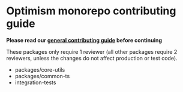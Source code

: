 # Optimism monorepo contributing guide

**Please read our [general contributing guide](https://github.com/ethereum-optimism/.github/blob/master/CONTRIBUTING.md) before continuing**


These packages only require 1 reviewer (all other packages require 2 reviewers, unless the changes do not affect production or test code).
- packages/core-utils
- packages/common-ts
- integration-tests


